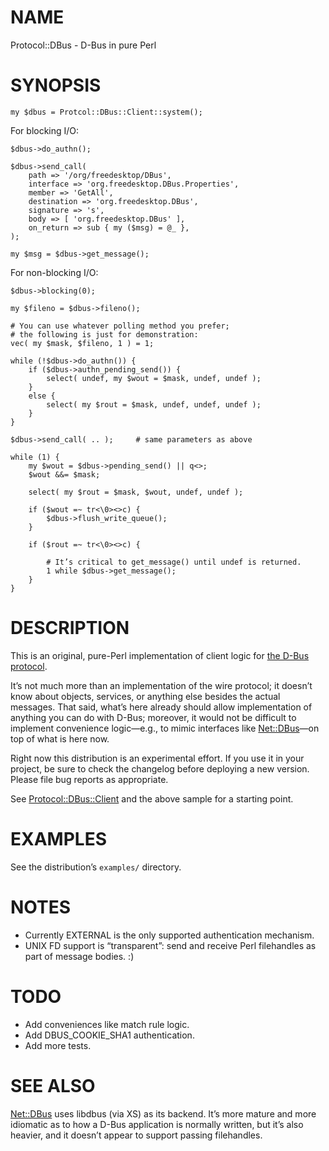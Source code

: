 # NAME

Protocol::DBus - D-Bus in pure Perl

# SYNOPSIS

    my $dbus = Protcol::DBus::Client::system();

For blocking I/O:

    $dbus->do_authn();

    $dbus->send_call(
        path => '/org/freedesktop/DBus',
        interface => 'org.freedesktop.DBus.Properties',
        member => 'GetAll',
        destination => 'org.freedesktop.DBus',
        signature => 's',
        body => [ 'org.freedesktop.DBus' ],
        on_return => sub { my ($msg) = @_ },
    );

    my $msg = $dbus->get_message();

For non-blocking I/O:

    $dbus->blocking(0);

    my $fileno = $dbus->fileno();

    # You can use whatever polling method you prefer;
    # the following is just for demonstration:
    vec( my $mask, $fileno, 1 ) = 1;

    while (!$dbus->do_authn()) {
        if ($dbus->authn_pending_send()) {
            select( undef, my $wout = $mask, undef, undef );
        }
        else {
            select( my $rout = $mask, undef, undef, undef );
        }
    }

    $dbus->send_call( .. );     # same parameters as above

    while (1) {
        my $wout = $dbus->pending_send() || q<>;
        $wout &&= $mask;

        select( my $rout = $mask, $wout, undef, undef );

        if ($wout =~ tr<\0><>c) {
            $dbus->flush_write_queue();
        }

        if ($rout =~ tr<\0><>c) {

            # It’s critical to get_message() until undef is returned.
            1 while $dbus->get_message();
        }
    }

# DESCRIPTION

This is an original, pure-Perl implementation of client logic for
[the D-Bus protocol](https://dbus.freedesktop.org/doc/dbus-specification.html).

It’s not much more than an implementation of the wire protocol; it doesn’t
know about objects, services, or anything else besides the actual messages.
That said, what’s here already should allow implementation of anything you
can do with D-Bus; moreover, it would not be difficult to implement
convenience logic—e.g., to mimic interfaces like [Net::DBus](https://metacpan.org/pod/Net::DBus)—on top of
what is here now.

Right now this distribution is an experimental effort. If you use it in your
project, be sure to check the changelog before deploying a new version. Please
file bug reports as appropriate.

See [Protocol::DBus::Client](https://metacpan.org/pod/Protocol::DBus::Client) and the above sample for a starting point.

# EXAMPLES

See the distribution’s `examples/` directory.

# NOTES

- Currently EXTERNAL is the only supported authentication mechanism.
- UNIX FD support is “transparent”: send and receive Perl filehandles
as part of message bodies. :)

# TODO

- Add conveniences like match rule logic.
- Add DBUS\_COOKIE\_SHA1 authentication.
- Add more tests.

# SEE ALSO

[Net::DBus](https://metacpan.org/pod/Net::DBus) uses libdbus (via XS) as its backend. It’s more mature and
more idiomatic as to how a D-Bus application is normally written, but
it’s also heavier, and it doesn’t appear to support passing filehandles.
